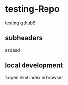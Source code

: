# testing-Repo
testing github!!
## subheaders
asdasd

## local development

1.open html index in browser